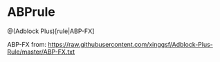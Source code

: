 # ABPrule
@(Adblock Plus)[rule|ABP-FX]

ABP-FX from:
https://raw.githubusercontent.com/xinggsf/Adblock-Plus-Rule/master/ABP-FX.txt
